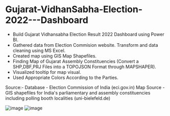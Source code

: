 # Gujarat-VidhanSabha-Election-2022---Dashboard

 - Build Gujarat Vidhansabha Election Result 2022 Dashboard using Power BI.
- Gathered data from Election Commision website. Transform and data cleaning using MS Excel.
- Created map using GIS Map Shapefiles. 
- Finding Map of Gujarat Assembly Constituencies (Convert a SHP,DBF,PRJ Files into a TOPOJSON Format through MAPSHAPER).
- Visualized tooltip for map visual.
- Used Appropriate Colors According to the Parties.

Source:-
Database - Election Commission of India (eci.gov.in)
Map Source - GIS shapefiles for India's parliamentary and assembly constituencies including polling booth localities (uni-bielefeld.de)

![image](https://user-images.githubusercontent.com/75215825/212835525-80f514b9-11ac-4d52-b965-fc468d0a5e03.png)
![image](https://user-images.githubusercontent.com/75215825/212835855-569b9f10-3a80-4c13-a8b2-458c6f426512.png)
